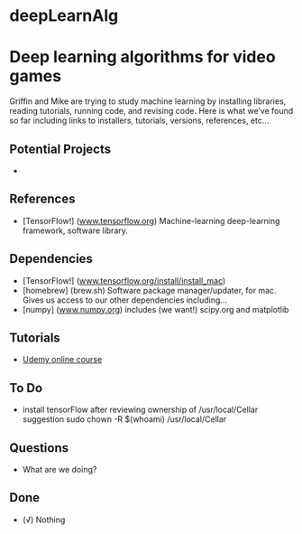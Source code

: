 # deepLearnAlg
Deep learning algorithms for video games
========
Griffin and Mike are trying to study machine learning by installing libraries, reading tutorials, running code, and revising code. Here is what we’ve found so far including links to installers, tutorials, versions, references, etc...


Potential Projects
-----------------
* 



References 
--------
* [TensorFlow!] (www.tensorflow.org) Machine-learning deep-learning framework, software library.


Dependencies
--------
* [TensorFlow!] (www.tensorflow.org/install/install_mac) 
* [homebrew] (brew.sh) Software package manager/updater, for mac. Gives us access to our other dependencies including...
* [numpy] (www.numpy.org) includes (we want!) scipy.org and matplotlib


Tutorials
--------
* [Udemy online course](http://www.udemy.com/deeplearning)


To Do
--------
* install tensorFlow after reviewing ownership of /usr/local/Cellar   suggestion sudo chown -R $(whoami) /usr/local/Cellar


Questions
--------
* What are we doing?


Done
----------
* (√) Nothing
